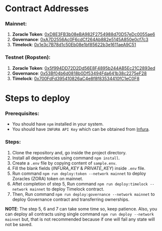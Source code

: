 # Contract Addresses

### Mainnet:

1. **Zoracle Token**: [0xD8E3FB3b08eBA982F2754988d70D57eDc0055ae6](https://etherscan.io/address/0xD8E3FB3b08eBA982F2754988d70D57eDc0055ae6)<br/>
2. **Governance**: [0xA7D2556Ac0F6cdCf264Ab882e5145A850e0cf7c3](https://etherscan.io/address/0xA7D2556Ac0F6cdCf264Ab882e5145A850e0cf7c3)<br/>
3. **Timelock**: [0x1e3c7B78d1c50Eb08e1bf85622b3e1611aeA9C51](https://etherscan.io/address/0x1e3c7B78d1c50Eb08e1bf85622b3e1611aeA9C51)<br/>

### Testnet (Ropsten):

1. **Zoracle Token**: [0x5f994DD72D2Dd56E8F4895b244AB5Ec21C2893ed](https://ropsten.etherscan.io/address/0x5f994DD72D2Dd56E8F4895b244AB5Ec21C2893ed)<br/>
2. **Governance**: [0x53Bf04b6d0818b0Df53494Fda641b38c2275eF28](https://ropsten.etherscan.io/address/0x53Bf04b6d0818b0Df53494Fda641b38c2275eF28)<br/>
3. **Timelock**: [0x700FdFd395410826aC4e8f8f83534410fC1eC0F8](https://ropsten.etherscan.io/address/0x700FdFd395410826aC4e8f8f83534410fC1eC0F8)<br/>

# Steps to deploy

### Prerequisites:

- You should have `npm` installed in your system.
- You should have `INFURA API Key` which can be obtained from [Infura](https://infura.io/).

### Steps:

1. Clone the repository and, go inside the project directory.
2. Install all dependencies using command `npm install`.
3. Create a `.env` file by copying content of `sample.env`.
4. Fill the blank fields (_INFURA_KEY_ & _PRIVATE_KEY_) inside `.env` file.
5. Run command `npm run deploy:token --network mainnet` to deploy Zoracles (ZORA) token on mainnet.
6. Aftet completion of step 5, Run command `npm run deploy:timelock --network mainnet` to deploy Timelock contract.
7. Then, Run command `npm run deploy:governance --network mainnet` to deploy Governance contract and transferring ownerships.

**NOTE**: The step 5, 6 and 7 can take some time so, keep patience. Also, you can deploy all contracts using single command `npm run deploy --network mainnet` but, that is not recommended because if one will fail any state will not be saved.
